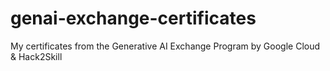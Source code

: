 # genai-exchange-certificates
My certificates from the Generative AI Exchange Program by Google Cloud &amp; Hack2Skill 

